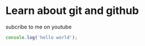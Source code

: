 # Learn about git and github

subcribe to me on youtube

```javascript
console.log('hello world');

```